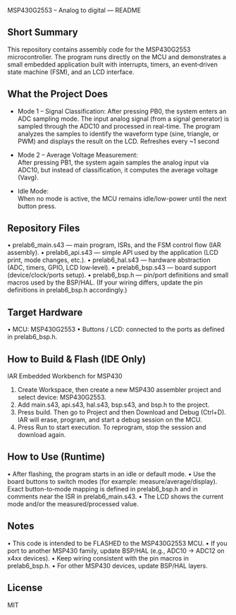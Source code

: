 MSP430G2553 – Analog to digital — README

Short Summary
------------
This repository contains assembly code for the MSP430G2553 microcontroller.
The program runs directly on the MCU and demonstrates a small embedded application built with
interrupts, timers, an event‑driven state machine (FSM), and an LCD interface.

What the Project Does
---------------------
- Mode 1 – Signal Classification:
  After pressing PB0, the system enters an ADC sampling mode. The input analog signal (from a signal generator)
  is sampled through the ADC10 and processed in real-time. The program analyzes the samples to identify the waveform
  type (sine, triangle, or PWM) and displays the result on the LCD. Refreshes every ~1 second

- Mode 2 – Average Voltage Measurement:  
  After pressing PB1, the system again samples the analog input via ADC10, but instead of classification, it computes
  the average voltage (Vavg).

- Idle Mode:  
  When no mode is active, the MCU remains idle/low-power until the next button press.

Repository Files
----------------
• prelab6_main.s43  — main program, ISRs, and the FSM control flow (IAR assembly).
• prelab6_api.s43   — simple API used by the application (LCD print, mode changes, etc.).
• prelab6_hal.s43   — hardware abstraction (ADC, timers, GPIO, LCD low‑level).
• prelab6_bsp.s43   — board support (device/clock/ports setup).
• prelab6_bsp.h     — pin/port definitions and small macros used by the BSP/HAL.
(If your wiring differs, update the pin definitions in prelab6_bsp.h accordingly.)

Target Hardware
---------------
• MCU: MSP430G2553 
• Buttons / LCD: connected to the ports as defined in prelab6_bsp.h.

How to Build & Flash (IDE Only)
-------------------------------
IAR Embedded Workbench for MSP430 
1) Create Workspace, then create a new MSP430 assembler project and select device: MSP430G2553.
2) Add main.s43, api.s43, hal.s43, bsp.s43, and bsp.h to the project.
3) Press build. Then go to Project and then Download and Debug (Ctrl+D).
   IAR will erase, program, and start a debug session on the MCU.
4) Press Run to start execution. To reprogram, stop the session and download again.


How to Use (Runtime)
--------------------
• After flashing, the program starts in an idle or default mode.
• Use the board buttons to switch modes (for example: measure/average/display). Exact button-to‑mode
  mapping is defined in prelab6_bsp.h and in comments near the ISR in prelab6_main.s43.
• The LCD shows the current mode and/or the measured/processed value.

Notes
-----
• This code is intended to be FLASHED to the MSP430G2553 MCU.
• If you port to another MSP430 family, update BSP/HAL (e.g., ADC10 → ADC12 on x4xx devices).
• Keep wiring consistent with the pin macros in prelab6_bsp.h.
• For other MSP430 devices, update BSP/HAL layers.

License
-------
MIT
